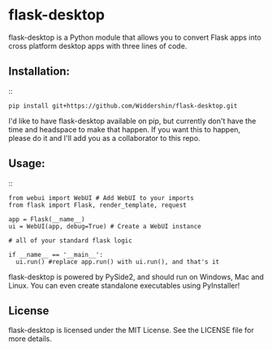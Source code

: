 # flask-desktop

flask-desktop is a Python module that allows you to convert Flask apps into cross platform desktop apps with three lines of code.

## Installation:

::

    pip install git+https://github.com/Widdershin/flask-desktop.git

I'd like to have flask-desktop available on pip, but currently don't have the time and headspace to make that happen. If you want this to happen, please do it and I'll add you as a collaborator to this repo.

## Usage:

::

    from webui import WebUI # Add WebUI to your imports
    from flask import Flask, render_template, request

    app = Flask(__name__)
    ui = WebUI(app, debug=True) # Create a WebUI instance

    # all of your standard flask logic

    if __name__ == '__main__':
      ui.run() #replace app.run() with ui.run(), and that's it

flask-desktop is powered by PySide2, and should run on Windows, Mac and Linux. You can even create standalone executables using PyInstaller!

## License

flask-desktop is licensed under the MIT License. See the LICENSE file for more details.
